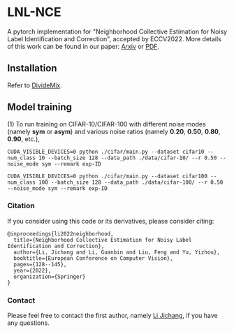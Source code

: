 # LNL-NCE
A pytorch implementation for "Neighborhood Collective Estimation for Noisy Label Identification and Correction", accepted by ECCV2022. More details of this work can be found in our paper: [Arxiv](https://arxiv.org/abs/2208.03207) or [PDF](https://www.ecva.net/papers/eccv_2022/papers_ECCV/papers/136840126.pdf).


## Installation

Refer to  [DivideMix](https://github.com/LiJunnan1992/DivideMix).

## Model training

(1) To run training on CIFAR-10/CIFAR-100 with different noise modes (namely **sym** or **asym**) and various noise ratios (namely **0.20**, **0.50**, **0.80**, **0.90**, etc.),

`CUDA_VISIBLE_DEVICES=0 python ./cifar/main.py --dataset cifar10 --num_class 10 --batch_size 128 --data_path ./data/cifar-10/ --r 0.50 --noise_mode sym --remark exp-ID`

`CUDA_VISIBLE_DEVICES=0 python ./cifar/main.py --dataset cifar100 --num_class 100 --batch_size 128 --data_path ./data/cifar-100/ --r 0.50 --noise_mode sym --remark exp-ID`


### Citation
If you consider using this code or its derivatives, please consider citing:

```
@inproceedings{li2022neighborhood,
  title={Neighborhood Collective Estimation for Noisy Label Identification and Correction},
  author={Li, Jichang and Li, Guanbin and Liu, Feng and Yu, Yizhou},
  booktitle={European Conference on Computer Vision},
  pages={128--145},
  year={2022},
  organization={Springer}
}
```
### Contact
Please feel free to contact the first author, namely [Li Jichang](https://lijichang.github.io/), if you have any questions.
